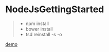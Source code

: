 NodeJsGettingStarted
====================

>  - npm install
>  - bower install
>  - tsd reinstall -s -o

[demo](http://nodejsgettingstarted.azurewebsites.net/)
